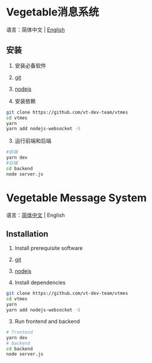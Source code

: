 # Vegetable消息系统

语言：简体中文 | [English](#vegetable-message-system)

## 安装

1. 安装必备软件

  1. [git](https://git-scm.com/)
  2. [nodejs](https://nodejs.org/)

2. 安装依赖

```bash
git clone https://github.com/vt-dev-team/vtmes
cd vtmes
yarn
yarn add nodejs-websocket -S
```

3. 运行前端和后端

```bash
#前端
yarn dev
#后端
cd backend
node server.js
```

# Vegetable Message System

语言：[简体中文](#vegetable消息系统) | English

## Installation

1. Install prerequisite software

  1. [git](https://git-scm.com/)
  2. [nodejs](https://nodejs.org/)

2. Install dependencies

```bash
git clone https://github.com/vt-dev-team/vtmes
cd vtmes
yarn
yarn add nodejs-websocket -S
```

3. Run frontend and backend

```bash
# frontend
yarn dev
# backend
cd backend
node server.js
```
